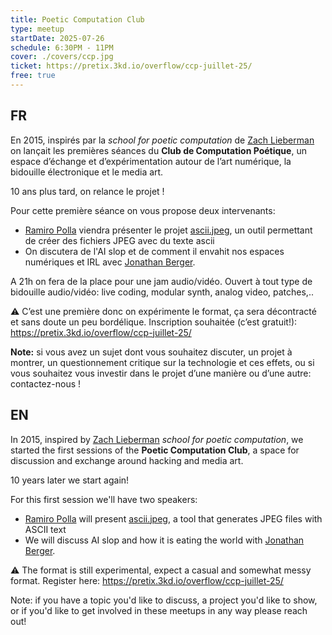 ```yaml
---
title: Poetic Computation Club
type: meetup
startDate: 2025-07-26
schedule: 6:30PM - 11PM
cover: ./covers/ccp.jpg
ticket: https://pretix.3kd.io/overflow/ccp-juillet-25/
free: true
---
```


## FR

En 2015, inspirés par la _school for poetic computation_ de [Zach Lieberman](http://zach.li/) on lançait les premières
séances du **Club de Computation Poétique**, un espace d’échange et d’expérimentation autour de l’art numérique, la
bidouille
électronique et le media art.

10 ans plus tard, on relance le projet !

Pour cette première séance on vous propose deux intervenants:

- [Ramiro Polla](https://ffglitch.org/who/) viendra présenter le projet [ascii.jpeg](http://jpeg.ffglitch.org/ascii/),
  un outil permettant de créer des fichiers JPEG avec du texte ascii
- On discutera de l'AI slop et de comment il envahit nos espaces numériques et IRL avec [Jonathan Berger](https://www.instagram.com/drskullster/).

A 21h on fera de la place pour une jam audio/vidéo. Ouvert à tout type de bidouille audio/vidéo: live coding, modular
synth, analog video, patches,..

⚠️ C’est une première donc on expérimente le format, ça sera décontracté et sans doute un peu bordélique. Inscription
souhaitée (c’est gratuit!): https://pretix.3kd.io/overflow/ccp-juillet-25/

**Note:** si vous avez un sujet dont vous souhaitez discuter, un projet à montrer, un questionnement critique sur la
technologie et ces effets, ou si vous souhaitez vous investir dans le projet d’une manière ou d’une autre:
contactez-nous !

## EN

In 2015, inspired by [Zach Lieberman](http://zach.li/) _school for poetic computation_, we started the first sessions
of the **Poetic Computation Club**, a space for discussion and exchange around hacking and media art.

10 years later we start again!

For this first session we'll have two speakers:

- [Ramiro Polla](https://ffglitch.org/who/) will present [ascii.jpeg](http://jpeg.ffglitch.org/ascii/), a tool that
  generates
  JPEG files with ASCII text
- We will discuss AI slop and how it is eating the world with [Jonathan Berger](https://www.instagram.com/drskullster/).

⚠️ The format is still experimental, expect a casual and somewhat messy format. Register
here: https://pretix.3kd.io/overflow/ccp-juillet-25/

Note: if you have a topic you'd like to discuss, a project you'd like to show, or if you'd like to get involved in these meetups
in any way please reach out!
